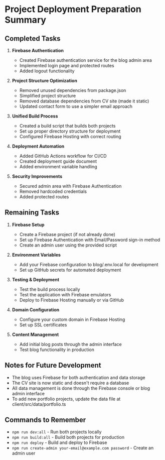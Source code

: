 # Project Deployment Preparation Summary

## Completed Tasks

1. **Firebase Authentication**
   - Created Firebase authentication service for the blog admin area
   - Implemented login page and protected routes
   - Added logout functionality

2. **Project Structure Optimization**
   - Removed unused dependencies from package.json
   - Simplified project structure
   - Removed database dependencies from CV site (made it static)
   - Updated contact form to use a simpler email approach

3. **Unified Build Process**
   - Created a build script that builds both projects
   - Set up proper directory structure for deployment
   - Configured Firebase Hosting with correct routing

4. **Deployment Automation**
   - Added GitHub Actions workflow for CI/CD
   - Created deployment guide document
   - Added environment variable handling

5. **Security Improvements**
   - Secured admin area with Firebase Authentication
   - Removed hardcoded credentials
   - Added protected routes

## Remaining Tasks

1. **Firebase Setup**
   - Create a Firebase project (if not already done)
   - Set up Firebase Authentication with Email/Password sign-in method
   - Create an admin user using the provided script

2. **Environment Variables**
   - Add your Firebase configuration to blog/.env.local for development
   - Set up GitHub secrets for automated deployment

3. **Testing & Deployment**
   - Test the build process locally
   - Test the application with Firebase emulators
   - Deploy to Firebase Hosting manually or via GitHub

4. **Domain Configuration**
   - Configure your custom domain in Firebase Hosting
   - Set up SSL certificates

5. **Content Management**
   - Add initial blog posts through the admin interface
   - Test blog functionality in production

## Notes for Future Development

- The blog uses Firebase for both authentication and data storage
- The CV site is now static and doesn't require a database
- All data management is done through the Firebase console or blog admin interface
- To add new portfolio projects, update the data file at client/src/data/portfolio.ts

## Commands to Remember

- `npm run dev:all` - Run both projects locally
- `npm run build:all` - Build both projects for production
- `npm run deploy` - Build and deploy to Firebase
- `npm run create-admin your-email@example.com password` - Create an admin user
